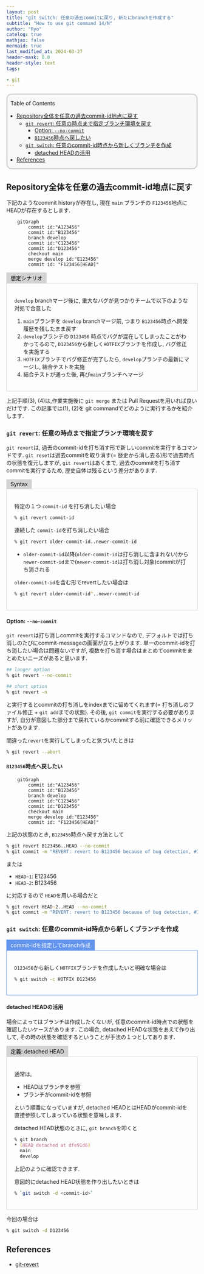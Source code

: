 ```yaml
---
layout: post
title: "git switch: 任意の過去commitに戻り, 新たにbranchを作成する"
subtitle: "How to use git command 14/N"
author: "Ryo"
catelog: true
mathjax: false
mermaid: true
last_modified_at: 2024-03-27
header-mask: 0.0
header-style: text
tags:

- git
---
```


<div style='border-radius: 1em; border-style:solid; border-color:#D3D3D3; background-color:#F8F8F8'>

<p class="h4">&nbsp;&nbsp;Table of Contents</p>

<!-- START doctoc generated TOC please keep comment here to allow auto update -->
<!-- DON'T EDIT THIS SECTION, INSTEAD RE-RUN doctoc TO UPDATE -->

- [Repository全体を任意の過去commit-id地点に戻す](#repository%E5%85%A8%E4%BD%93%E3%82%92%E4%BB%BB%E6%84%8F%E3%81%AE%E9%81%8E%E5%8E%BBcommit-id%E5%9C%B0%E7%82%B9%E3%81%AB%E6%88%BB%E3%81%99)
  - [`git revert`: 任意の時点まで指定ブランチ環境を戻す](#git-revert-%E4%BB%BB%E6%84%8F%E3%81%AE%E6%99%82%E7%82%B9%E3%81%BE%E3%81%A7%E6%8C%87%E5%AE%9A%E3%83%96%E3%83%A9%E3%83%B3%E3%83%81%E7%92%B0%E5%A2%83%E3%82%92%E6%88%BB%E3%81%99)
    - [Option: `--no-commit`](#option---no-commit)
    - [`B123456`時点へ戻したい](#b123456%E6%99%82%E7%82%B9%E3%81%B8%E6%88%BB%E3%81%97%E3%81%9F%E3%81%84)
  - [`git switch`: 任意のcommit-id時点から新しくブランチを作成](#git-switch-%E4%BB%BB%E6%84%8F%E3%81%AEcommit-id%E6%99%82%E7%82%B9%E3%81%8B%E3%82%89%E6%96%B0%E3%81%97%E3%81%8F%E3%83%96%E3%83%A9%E3%83%B3%E3%83%81%E3%82%92%E4%BD%9C%E6%88%90)
    - [detached HEADの活用](#detached-head%E3%81%AE%E6%B4%BB%E7%94%A8)
- [References](#references)

<!-- END doctoc generated TOC please keep comment here to allow auto update -->


</div>

## Repository全体を任意の過去commit-id地点に戻す

下記のようなcommit historyが存在し, 現在 `main` ブランチの `F123456`地点にHEADが存在するとします.

```mermaid
    gitGraph
        commit id:"A123456"
        commit id:"B123456"
        branch develop
        commit id:"C123456"
        commit id:"D123456"
        checkout main
        merge develop id:"E123456"
        commit id: "F123456[HEAD]"
```

<div style="display: inline-block; background: #D3D3D3;; border: 1px solid #D3D3D3; padding: 3px 10px;color:black"><span >想定シナリオ</span>
</div>

<div style="border: 1px solid #D3D3D3; font-size: 100%; padding: 20px;">

`develop` branchマージ後に, 重大なバグが見つかりチームで以下のような対処で合意した

1. `main`ブランチを `develop` branchマージ前, つまり `B123456`時点へ開発履歴を残したまま戻す
2. `develop`ブランチの `D123456` 時点でバグが混在してしまったことがわかってるので, `D123456`から新しく`HOTFIX`ブランチを作成し, バグ修正を実施する
3. `HOTFIX`ブランチでバグ修正が完了したら, `develop`ブランチの最新にマージし, 結合テストを実施
4. 結合テストが通った後, 再び`main`ブランチへマージ

</div>

上記手順(3), (4)は,作業実施後に `git merge` または Pull Requestを用いれば良いだけです. この記事では(1), (2)を git commandでどのように実行するかを紹介します.


### `git revert`: 任意の時点まで指定ブランチ環境を戻す

`git revert`は, 過去のcommit-idを打ち消す形で新しいcommitを実行するコマンドです. 
`git reset`は過去commitを取り消す(= 歴史から消し去る)形で過去時点の状態を復元しますが, `git revert`はあくまで, 過去のcommitを打ち消すcommitを実行するため, 歴史自体は残るという差分があります.

<div style="display: inline-block; background: #D3D3D3;; border: 1px solid #D3D3D3; padding: 3px 10px;color:black"><span >Syntax</span>
</div>

<div style="border: 1px solid #D3D3D3; font-size: 100%; padding: 20px;">

特定の１つ `commit-id` を打ち消したい場合

```zsh
% git revert commit-id
```

連続した `commit-id`を打ち消したい場合

```zsh
% git revert older-commit-id..newer-commit-id
```

- `older-commit-id`以降(`older-commit-id`は打ち消しに含まれない)から`newer-commit-id`まで(`newer-commit-id`は打ち消し対象)commitが打ち消される

`older-commit-id`を含む形でrevertしたい場合は

```zsh
% git revert older-commit-id^..newer-commit-id
```

</div>


#### Option: `--no-commit`

`git revert`は打ち消しcommitを実行するコマンドなので, デフォルトでは打ち消しのたびにcommit-messageの画面が立ち上がります. 単一のcommit-idを打ち消したい場合は問題ないですが, 複数を打ち消す場合はまとめてcommitをまとめたいニーズがあると思います.

```zsh
## longer option
% git revert --no-commit 

## short option
% git revert -n
```

と実行するとcommitの打ち消しをindexまでに留めてくれます(= 打ち消しのファイル修正 + `git add`までの状態). その後, `git commit`を実行する必要がありますが, 自分が意図した部分まで戻れているかcommitする前に確認できるメリットがあります.

間違った`revert`を実行してしまったと気づいたときは

```zsh
% git revert --abort
```

#### `B123456`時点へ戻したい

```mermaid
    gitGraph
        commit id:"A123456"
        commit id:"B123456"
        branch develop
        commit id:"C123456"
        commit id:"D123456"
        checkout main
        merge develop id:"E123456"
        commit id: "F123456[HEAD]"
```


上記の状態のとき, `B123456`時点へ戻す方法として

```zsh
% git revert B123456..HEAD --no-commit
% git commit -m "REVERT: revert to B123456 because of bug detection, #ISSUE 123"
```

または

- `HEAD~1`: E123456
- `HEAD~2`: B123456


に対応するので `HEAD`を用いる場合だと

```zsh
% git revert HEAD~2..HEAD --no-commit
% git commit -m "REVERT: revert to B123456 because of bug detection, #ISSUE 123"
```

### `git switch`: 任意のcommit-id時点から新しくブランチを作成

<div style="display: inline-block; background: #6495ED;; border: 1px solid #6495ED; padding: 3px 10px;color:#FFFFFF"><span >commit-idを指定してbranch作成</span>
</div>

<div style="border: 1px solid #6495ED; font-size: 100%; padding: 20px;">

`D123456`から新しく`HOTFIX`ブランチを作成したいと明確な場合は

```zsh
% git switch -c HOTFIX D123456
```

</div>

#### detached HEADの活用

場合によってはブランチは作成したくないが, 任意のcommit-id時点での状態を確認したいケースがあります.
この場合, detached HEADな状態をあえて作り出して, その時の状態を確認するということが手法の１つとしてあります.

<div style="display: inline-block; background: #D3D3D3;; border: 1px solid #D3D3D3; padding: 3px 10px;color:black"><span >定義: detached HEAD</span>
</div>
<div style="border: 1px solid #D3D3D3; font-size: 100%; padding: 20px;">

通常は, 

- HEADはブランチを参照
- ブランチがcommit-idを参照

という順番になっていますが, detached HEADとはHEADがcommit-idを直接参照してしまっている状態を意味します.

detached HEAD状態のときに, `git branch`を叩くと

```zsh
% git branch
* (HEAD detached at dfe91d6)
  main
  develop
```

上記のように確認できます.

意図的にdetached HEAD状態を作り出したいときは


```zsh
% `git switch -d <commit-id>`
```

</div>

今回の場合は

```zsh
% git switch -d D123456
```


References
----------
- [git-revert](https://git-scm.com/docs/git-revert/2.23.0)
